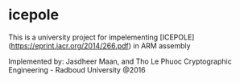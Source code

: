 # icepole
This is a university project for impelementing [ICEPOLE] (https://eprint.iacr.org/2014/266.pdf) in ARM assembly

Implemented by: Jasdheer Maan, and Tho Le Phuoc
Cryptographic Engineering - Radboud University
@2016

